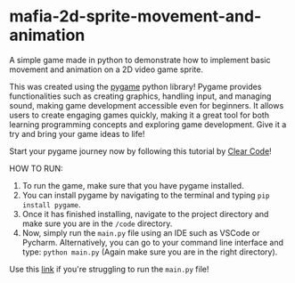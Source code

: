 # mafia-2d-sprite-movement-and-animation
A simple game made in python to demonstrate how to implement basic movement and animation on a 2D video game sprite.

This was created using the [pygame](https://www.pygame.org/news) python library! Pygame provides functionalities such as creating graphics, handling input, and managing sound, making game development accessible even for beginners. It allows users to create engaging games quickly, making it a great tool for both learning programming concepts and exploring game development. Give it a try and bring your game ideas to life!

Start your pygame journey now by following this tutorial by [Clear Code](https://youtu.be/8OMghdHP-zs?si=tVvFZrbNsUCItr1h)! 

HOW TO RUN:
1. To run the game, make sure that you have pygame installed. 
2. You can install pygame by navigating to the terminal and typing `pip install pygame`. 
3. Once it has finished installing, navigate to the project directory and make sure you are in the `/code` directory. 
4. Now, simply run the `main.py` file using an IDE such as VSCode or Pycharm. Alternatively, you can go to your command line interface and type: `python main.py` (Again make sure you are in the right directory).

Use this [link](https://vteams.com/blog/how-to-run-a-python-script-in-terminal/) if you're struggling to run the `main.py` file!
